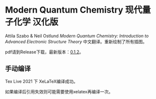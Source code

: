 # Modern Quantum Chemistry 现代量子化学 汉化版
Attila Szabo & Neil Ostlund *Modern Quantum Chemistry: Introduction to Advanced Electronic Structure Theory* 中文翻译。重新绘制了所有插图。

pdf请到Release下载，最新版本：[0.1.2](https://github.com/Mulliken/szaboqc/releases/download/v0.1.2/szabo_zh-v0.1.2.pdf)。

## 手动编译
Tex Live 2021 下 XeLaTeX编译成功。

如果编译后引用失效则可能需要使用xelatex再编译一次。
